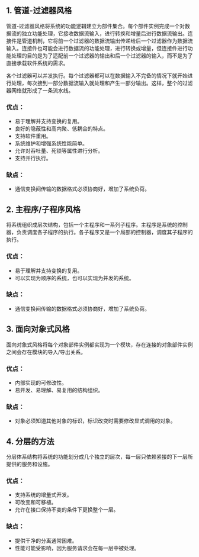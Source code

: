 ## 1. 管道-过滤器风格

管道-过滤器风格将系统的功能逻辑建立为部件集合。每个部件实例完成一个对数据流的独立功能处理，它接收数据流输入，进行转换和增量后进行数据流输出。连接件是管道机制，它将前一个过滤器的数据流输出传递给后一个过滤器作为数据流输入。连接件也可能会进行数据流的功能处理，进行转换或增量，但连接件进行功能处理的目的是为了适配前一个过滤器的输出和后一个过滤器的输入，而不是为了直接承载软件系统的需求。

各个过滤器可以并发执行。每个过滤器都可以在数据输入不完备的情况下就开始进行处理，每次接到一部分数据流输入就处理和产生一部分输出。这样，整个的过滤器网络就形成了一条流水线。

### 优点：
- 易于理解并支持变换的复用。
- 良好的隐蔽性和高内聚、低耦合的特点。
- 支持软件重用。
- 系统维护和增强系统性能简单。
- 允许对吞吐量、死锁等属性进行分析。
- 支持并行执行。

### 缺点：
- 通信变换间传输的数据格式必须协商好，增加了系统负荷。

## 2. 主程序/子程序风格

将系统组织成层次结构，包括一个主程序和一系列子程序。主程序是系统的控制器，负责调度各子程序的执行。各子程序又是一个局部的控制器，调度其子程序的执行。

### 优点：
- 易于理解并支持变换的复用。
- 可以实现为顺序的系统，也可以实现为并发的系统。

### 缺点：
- 通信变换间传输的数据格式必须协商好，增加了系统负荷。

## 3. 面向对象式风格

面向对象式风格将每个对象部件实例都实现为一个模块，存在连接的对象部件实例之间会存在模块的导入/导出关系。

### 优点：
- 内部实现的可修改性。
- 易开发、易理解、易复用的结构组织。

### 缺点：
- 对象必须知道其他对象的标识，标识改变时需要修改显式调用的对象。

## 4. 分层的方法

分层体系结构将系统的功能划分成几个独立的层次，每一层只依赖紧接的下一层所提供的服务和设施。

### 优点：
- 支持系统的增量式开发。
- 可改变和可移植。
- 允许在接口保持不变的条件下更换整个一层。

### 缺点：
- 提供干净的分离通常困难。
- 性能可能受影响，因为服务请求会在每一层中被处理。

